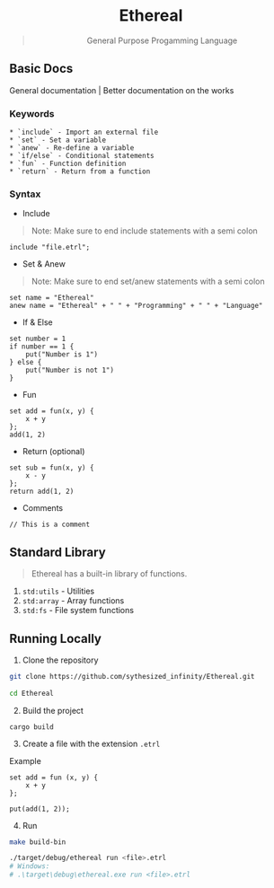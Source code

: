 <div align=center>

# Ethereal 
> General Purpose Progamming Language

</div>

## Basic Docs

General documentation | Better documentation on the works 

### Keywords

    * `include` - Import an external file
    * `set` - Set a variable
    * `anew` - Re-define a variable
    * `if/else` - Conditional statements
    * `fun` - Function definition
    * `return` - Return from a function

### Syntax

* Include
> Note: Make sure to end include statements with a semi colon

```etrl
include "file.etrl";
```

* Set & Anew
> Note: Make sure to end set/anew statements with a semi colon
```etrl
set name = "Ethereal"
anew name = "Ethereal" + " " + "Programming" + " " + "Language"
```

* If & Else
```etrl
set number = 1
if number == 1 {
    put("Number is 1")
} else {
    put("Number is not 1")
}
```

* Fun
```etrl
set add = fun(x, y) {
    x + y
};
add(1, 2)
```

* Return (optional)
```etrl
set sub = fun(x, y) {
    x - y
};
return add(1, 2)
```

* Comments 
```etrl
// This is a comment
```

## Standard Library
> Ethereal has a built-in library of functions.

1. `std:utils` - Utilities
2. `std:array` - Array functions
3. `std:fs` - File system functions



## Running Locally

1. Clone the repository

```sh
git clone https://github.com/sythesized_infinity/Ethereal.git
    
cd Ethereal
```

2. Build the project

```
cargo build
```

3. Create a file with the extension `.etrl`

Example

```
set add = fun (x, y) {
    x + y
};

put(add(1, 2));
```

4. Run
```bash
make build-bin

./target/debug/ethereal run <file>.etrl
# Windows: 
# .\target\debug\ethereal.exe run <file>.etrl 
```



